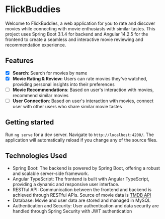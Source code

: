 # FlickBuddies

Welcome to FlickBuddies, a web application for you to rate and discover movies while connecting with movie enthusiasts with similar tastes. This project uses Spring Boot 3.1.4 for backend and Angular 14.2.5 for the frontend to create a seamless and interactive movie reviewing and recommendation experience. 

## Features
- [x] **Search**: Search for movies by name
- [x] **Movie Rating & Review:** Users can rate movies they've watched, providing personal insights into their preferences
- [ ] **Movie Recommendations**: Based on user's interaction with movies, recommend similar movies
- [ ] **User Connection**: Based on user's interaction with movies, connect user with other users who share similar movie tastes

## Getting started

Run `ng serve` for a dev server. Navigate to `http://localhost:4200/`. The application will automatically reload if you change any of the source files.

## Technologies Used
- Spring Boot: The backend is powered by Spring Boot, offering a robust and scalable server-side framework.
- Angular TypeScript: The frontend is built with Angular TypeScript, providing a dynamic and responsive user interface.
- RESTful API: Communication between the frontend and backend is achieved through RESTful APIs. Source of movie data is [TMDB API](https://developer.themoviedb.org/docs/getting-started)
- Database: Movie and user data are stored and managed in MySQL
- Authentication and Security: User authentication and data security are handled through Spring Security with JWT authentication

